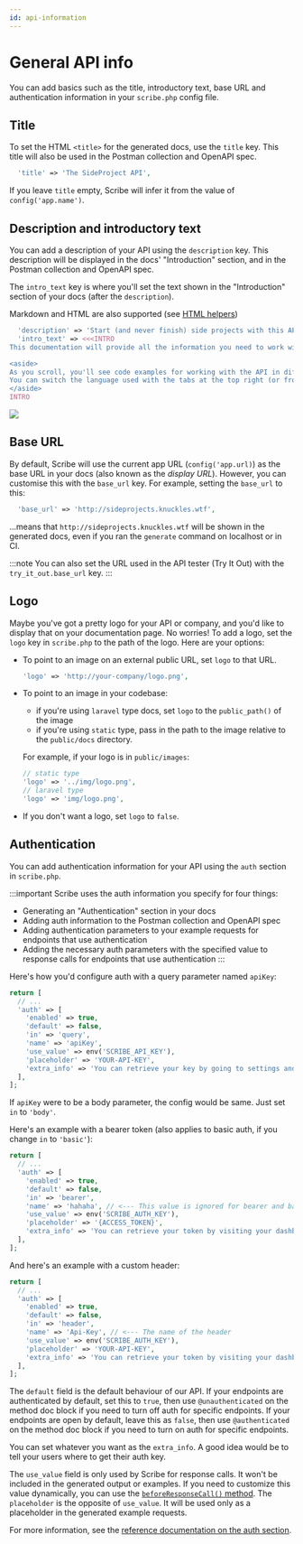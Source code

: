 ```yaml
---
id: api-information
---
```


# General API info
You can add basics such as the title, introductory text, base URL and authentication information in your `scribe.php` config file.

## Title
To set the HTML `<title>` for the generated docs, use the `title` key. This title will also be used in the Postman collection and OpenAPI spec.

```php title=config/scribe.php
  'title' => 'The SideProject API',
```

If you leave `title` empty, Scribe will infer it from the value of `config('app.name')`.

## Description and introductory text
You can add a description of your API using the `description` key. This description will be displayed in the docs' "Introduction" section, and in the Postman collection and OpenAPI spec.

The `intro_text` key is where you'll set the text shown in the "Introduction" section of your docs (after the `description`).

Markdown and HTML are also supported (see [HTML helpers](../reference/html))

```php title=config/scribe.php
  'description' => 'Start (and never finish) side projects with this API.',
  'intro_text' => <<<INTRO
This documentation will provide all the information you need to work with our API.

<aside>
As you scroll, you'll see code examples for working with the API in different programming languages in the dark area to the right (or as part of the content on mobile).
You can switch the language used with the tabs at the top right (or from the nav menu at the top left on mobile).
</aside>
INTRO
```

![](/img/screenshots/docs-intro.png)

## Base URL
By default, Scribe will use the current app URL (`config('app.url)`) as the base URL in your docs (also known as the _display URL_). However, you can customise this with the `base_url` key. For example, setting the `base_url` to this:

```php title=config/scribe.php
  'base_url' => 'http://sideprojects.knuckles.wtf',
```

...means that `http://sideprojects.knuckles.wtf` will be shown in the generated docs, even if you ran the `generate` command on localhost or in CI.

:::note
You can also set the URL used in the API tester (Try It Out) with the `try_it_out.base_url` key.
:::

## Logo
Maybe you've got a pretty logo for your API or company, and you'd like to display that on your documentation page. No worries! To add a logo, set the `logo` key in `scribe.php` to the path of the logo. Here are your options:

- To point to an image on an external public URL, set `logo` to that URL.
   ```php
   'logo' => 'http://your-company/logo.png',
   ```
- To point to an image in your codebase:
  - if you're using `laravel` type docs, set `logo` to the `public_path()` of the image
  - if you're using `static` type, pass in the path to the image relative to the `public/docs` directory. 

  For example, if your logo is in `public/images`:
   ```php
   // static type
   'logo' => '../img/logo.png',
   // laravel type
   'logo' => 'img/logo.png',
   ```
- If you don't want a logo, set `logo` to `false`.

## Authentication
You can add authentication information for your API using the `auth` section in `scribe.php`.

:::important
Scribe uses the auth information you specify for four things:
  - Generating an "Authentication" section in your docs
  - Adding auth information to the Postman collection and OpenAPI spec
  - Adding authentication parameters to your example requests for endpoints that use authentication
  - Adding the necessary auth parameters with the specified value to response calls for endpoints that use authentication
:::

Here's how you'd configure auth with a query parameter named `apiKey`:

```php title=config/scribe.php
return [
  // ...
  'auth' => [
    'enabled' => true,
    'default' => false,
    'in' => 'query',
    'name' => 'apiKey',
    'use_value' => env('SCRIBE_API_KEY'),
    'placeholder' => 'YOUR-API-KEY',
    'extra_info' => 'You can retrieve your key by going to settings and clicking <b>Generate API key</b>.',
  ],
];
```

If `apiKey` were to be a body parameter, the config would be same. Just set `in` to `'body'`.

Here's an example with a bearer token (also applies to basic auth, if you change `in` to `'basic'`):


```php title=config/scribe.php
return [
  // ...
  'auth' => [
    'enabled' => true,
    'default' => false,
    'in' => 'bearer',
    'name' => 'hahaha', // <--- This value is ignored for bearer and basic auth
    'use_value' => env('SCRIBE_AUTH_KEY'),
    'placeholder' => '{ACCESS_TOKEN}',
    'extra_info' => 'You can retrieve your token by visiting your dashboard and clicking <b>Generate API token</b>.',
  ],
];
```

And here's an example with a custom header:


```php title=config/scribe.php
return [
  // ...
  'auth' => [
    'enabled' => true,
    'default' => false,
    'in' => 'header',
    'name' => 'Api-Key', // <--- The name of the header
    'use_value' => env('SCRIBE_AUTH_KEY'),
    'placeholder' => 'YOUR-API-KEY',
    'extra_info' => 'You can retrieve your token by visiting your dashboard and clicking <b>Generate API token</b>.',
  ],
];
```
The `default` field is the default behaviour of our API. If your endpoints are authenticated by default, set this to `true`, then use `@unauthenticated` on the method doc block if you need to turn off auth for specific endpoints. If your endpoints are open by default, leave this as `false`, then use `@authenticated` on the method doc block if you need to turn on auth for specific endpoints.

You can set whatever you want as the `extra_info`. A good idea would be to tell your users where to get their auth key. 

The `use_value` field is only used by Scribe for response calls. It won't be included in the generated output or examples. If you need to customize this value dynamically, you can use the [`beforeResponseCall()` method](responses#authentication-and-customization).
The `placeholder` is the opposite of `use_value`. It will be used only as a placeholder in the generated example requests.

For more information, see the [reference documentation on the auth section](../reference/config#auth).


